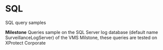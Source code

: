 # SQL
SQL query samples

**Milestone**
Queries sample on the SQL Server log database (default name SurveillanceLogServer) of the VMS Milstone, these queries are tested on XProtect Corporate
